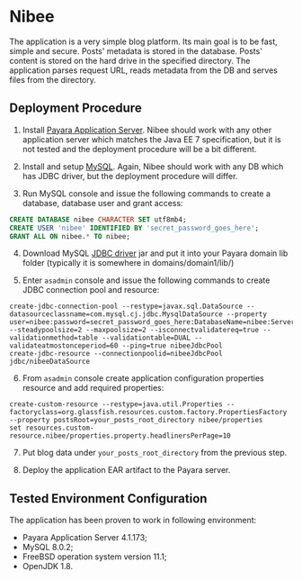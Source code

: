 # Nibee

The application is a very simple blog platform. Its main goal is to be
fast, simple and secure.  Posts' metadata is stored in the database. Posts'
content is stored on the hard drive in the specified directory.  The
application parses request URL, reads metadata from the DB and serves files
from the directory.

## Deployment Procedure

1. Install [Payara Application Server](https://payara.fish/). Nibee should
work with any other application server which matches the Java EE 7
specification, but it is not tested and the deployment procedure will be a
bit different.

2. Install and setup [MySQL](https://dev.mysql.com/). Again, Nibee should work with
any DB which has JDBC driver, but the deployment procedure will differ.

3. Run MySQL console and issue the following commands to create a database, 
database user and grant access: 
```SQL
CREATE DATABASE nibee CHARACTER SET utf8mb4;
CREATE USER 'nibee' IDENTIFIED BY 'secret_password_goes_here';
GRANT ALL ON nibee.* TO nibee;
```

4. Download MySQL [JDBC driver](http://dev.mysql.com/downloads/connector/j/) jar and 
put it into your Payara domain lib folder (typically it is somewhere in domains/domain1/lib/)

5. Enter `asadmin` console and issue the following commands to create JDBC
connection pool and resource:
```
create-jdbc-connection-pool --restype=javax.sql.DataSource --datasourceclassname=com.mysql.cj.jdbc.MysqlDataSource --property user=nibee:password=secret_password_goes_here:DatabaseName=nibee:ServerName=localhost:port=3306:useLegacyDatetimeCode=false --steadypoolsize=2 --maxpoolsize=2 --isconnectvalidatereq=true --validationmethod=table --validationtable=DUAL --validateatmostonceperiod=60 --ping=true nibeeJdbcPool
create-jdbc-resource --connectionpoolid=nibeeJdbcPool jdbc/nibeeDataSource
```

6. From `asadmin` console create application configuration properties resource and add required properties:
```
create-custom-resource --restype=java.util.Properties --factoryclass=org.glassfish.resources.custom.factory.PropertiesFactory --property postsRoot=your_posts_root_directory nibee/properties
set resources.custom-resource.nibee/properties.property.headlinersPerPage=10
```

7. Put blog data under `your_posts_root_directory` from the previous step.

8. Deploy the application EAR artifact to the Payara server.

## Tested Environment Configuration

The application has been proven to work in following environment:

* Payara Application Server 4.1.173;
* MySQL 8.0.2;
* FreeBSD operation system version 11.1;
* OpenJDK 1.8.


